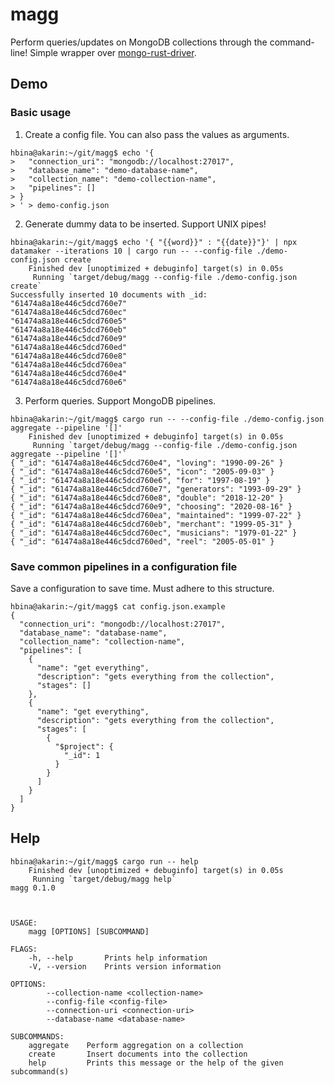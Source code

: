 # magg

Perform queries/updates on MongoDB collections through the command-line!
Simple wrapper over [mongo-rust-driver](https://github.com/mongodb/mongo-rust-driver).

## Demo

### Basic usage

1. Create a config file.
   You can also pass the values as arguments.

```shell
hbina@akarin:~/git/magg$ echo '{
>   "connection_uri": "mongodb://localhost:27017",
>   "database_name": "demo-database-name",
>   "collection_name": "demo-collection-name",
>   "pipelines": []
> }
> ' > demo-config.json
```

2. Generate dummy data to be inserted.
   Support UNIX pipes!

```shell
hbina@akarin:~/git/magg$ echo '{ "{{word}}" : "{{date}}"}' | npx datamaker --iterations 10 | cargo run -- --config-file ./demo-config.json create
    Finished dev [unoptimized + debuginfo] target(s) in 0.05s
     Running `target/debug/magg --config-file ./demo-config.json create`
Successfully inserted 10 documents with _id:
"61474a8a18e446c5dcd760e7"
"61474a8a18e446c5dcd760ec"
"61474a8a18e446c5dcd760e5"
"61474a8a18e446c5dcd760eb"
"61474a8a18e446c5dcd760e9"
"61474a8a18e446c5dcd760ed"
"61474a8a18e446c5dcd760e8"
"61474a8a18e446c5dcd760ea"
"61474a8a18e446c5dcd760e4"
"61474a8a18e446c5dcd760e6"
```

3. Perform queries.
   Support MongoDB pipelines.

```shell
hbina@akarin:~/git/magg$ cargo run -- --config-file ./demo-config.json aggregate --pipeline '[]'
    Finished dev [unoptimized + debuginfo] target(s) in 0.05s
     Running `target/debug/magg --config-file ./demo-config.json aggregate --pipeline '[]'`
{ "_id": "61474a8a18e446c5dcd760e4", "loving": "1990-09-26" }
{ "_id": "61474a8a18e446c5dcd760e5", "icon": "2005-09-03" }
{ "_id": "61474a8a18e446c5dcd760e6", "for": "1997-08-19" }
{ "_id": "61474a8a18e446c5dcd760e7", "generators": "1993-09-29" }
{ "_id": "61474a8a18e446c5dcd760e8", "double": "2018-12-20" }
{ "_id": "61474a8a18e446c5dcd760e9", "choosing": "2020-08-16" }
{ "_id": "61474a8a18e446c5dcd760ea", "maintained": "1999-07-22" }
{ "_id": "61474a8a18e446c5dcd760eb", "merchant": "1999-05-31" }
{ "_id": "61474a8a18e446c5dcd760ec", "musicians": "1979-01-22" }
{ "_id": "61474a8a18e446c5dcd760ed", "reel": "2005-05-01" }
```

### Save common pipelines in a configuration file

Save a configuration to save time.
Must adhere to this structure.

```shell
hbina@akarin:~/git/magg$ cat config.json.example
{
  "connection_uri": "mongodb://localhost:27017",
  "database_name": "database-name",
  "collection_name": "collection-name",
  "pipelines": [
    {
      "name": "get everything",
      "description": "gets everything from the collection",
      "stages": []
    },
    {
      "name": "get everything",
      "description": "gets everything from the collection",
      "stages": [
        {
          "$project": {
            "_id": 1
          }
        }
      ]
    }
  ]
}
```

## Help

```shell
hbina@akarin:~/git/magg$ cargo run -- help
    Finished dev [unoptimized + debuginfo] target(s) in 0.05s
     Running `target/debug/magg help`
magg 0.1.0



USAGE:
    magg [OPTIONS] [SUBCOMMAND]

FLAGS:
    -h, --help       Prints help information
    -V, --version    Prints version information

OPTIONS:
        --collection-name <collection-name>
        --config-file <config-file>
        --connection-uri <connection-uri>
        --database-name <database-name>

SUBCOMMANDS:
    aggregate    Perform aggregation on a collection
    create       Insert documents into the collection
    help         Prints this message or the help of the given subcommand(s)
```
